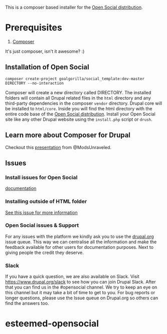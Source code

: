 This is a composer based installer for the [Open Social distribution](https://www.drupal.org/project/social).

# Prerequisites

1. [Composer](https://getcomposer.org/download/)

It's just composer, isn't it awesome? :)

## Installation of Open Social

```
composer create-project goalgorilla/social_template:dev-master DIRECTORY --no-interaction
```

Composer will create a new directory called DIRECTORY.
The installed folders will contain all Drupal related files in the `html`
directory and any third-party dependencies in the composer `vendor` directory.
Drupal core will be installed to `html/core`. Inside you will find the
html directory with the entire code base of the [Open Social distribution](https://www.drupal.org/project/social).
Install your Open Social site like any other Drupal website using the `install.php` script or `drush`.

## Learn more about Composer for Drupal

Checkout this [presentation](https://docs.google.com/presentation/d/1gxcxT6o47xVrfsZ7ZSQKjBRT-gfE54A1Z9kjvvGHwCo/edit#slide=id.p) from @ModsUnraveled.

## Issues

### Install issues for Open Social
[documentation](https://www.drupal.org/docs/8/distributions/open-social/installing-and-updating)

### Installing outside of HTML folder
[See this issue for more information](https://www.drupal.org/project/social/issues/2792543#comment-11591981)

### Open Social issues & Support
For any issues with the platform we kindly ask you to use the [drupal.org](https://www.drupal.org/project/issues/social) issue queue.
This way we can centralise all the information and make the feedback available 
for other users for documentation purposes. Next to giving people the credit they deserve.

### **Slack**
If you have a quick question, we are also available on Slack. Visit https://www.drupal.org/slack to see how you can join Drupal Slack. After that you can find us in the #opensocial channel. We try to keep an eye on this channel but it may take a bit of time to get to you. For bug reports or longer questions, please use the Issue queue on Drupal.org so others can find the answers too.
# esteemed-opensocial
